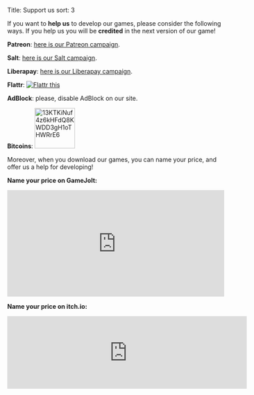 Title: Support us
sort: 3

If you want to **help us** to develop our games, please consider the following ways. If you help us you will be **credited** in the next version of our game!

**Patreon**: [here is our Patreon campaign](https://www.patreon.com/ya2).

**Salt**: [here is our Salt campaign](https://salt.bountysource.com/teams/ya2).

**Liberapay**: [here is our Liberapay campaign](https://liberapay.com/Ya2).

**Flattr**: <a href="https://flattr.com/submit/auto?user_id=cflavio&url=http%3A%2F%2Fwww.ya2.it" target="_blank"><img src="//api.flattr.com/button/flattr-badge-large.png" alt="Flattr this" title="Flattr this" border="0"></a>

**AdBlock**: please, disable AdBlock on our site.

**Bitcoins**: <a href="bitcoin:13KTKiNuf4z6kHFdQ8KWDD3gH1oTHWRrE6"><img src="http://en.bitcoin.it/w/images/en/8/8c/RibbonDonateBitcoin.png" title="13KTKiNuf4z6kHFdQ8KWDD3gH1oTHWRrE6" width="93"></a>

Moreover, when you download our games, you can name your price, and offer us a help for developing!

**Name your price on GameJolt:**

<iframe src="https://widgets.gamejolt.com/package/v1?key=HCPQut48&theme=light" frameborder="0" width="500" height="245"></iframe>

**Name your price on itch.io:**

<iframe frameborder="0" src="https://itch.io/embed/133201" width="552" height="167"></iframe>
